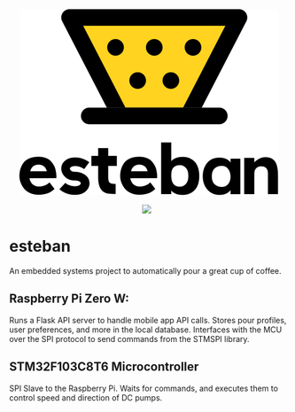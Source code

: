 &nbsp;
<p align="center"> <img src="docs/images/esteban-logo.png"/> </p>
<p align="center">
  <a aria-label="Esteban Mini">
    <img src="https://img.shields.io/badge/A%20project%20by%20los%20hermanos-yellow.svg?style=for-the-badge&logo=data%3Aimage%2Fpng%3Bbase64%2CiVBORw0KGgoAAAANSUhEUgAAAEYAAABGCAYAAABxLuKEAAAAAXNSR0IArs4c6QAAAERlWElmTU0AKgAAAAgAAYdpAAQAAAABAAAAGgAAAAAAA6ABAAMAAAABAAEAAKACAAQAAAABAAAARqADAAQAAAABAAAARgAAAABuJQAYAAAI3UlEQVR4Ae1ca2wU1xX%2Bxru2wawfBIyMDdgsGANGFKcQqaKp0ybEFoFKifIQJFVDg2qahCRVqCAGhYdC1EqhQNKSgPoj6SNWlR9Jw9N5lFqhapXQhpAYcIDFJvGjYAtcjB3bi6f3m92Znbtew8zOutjePdL63nvuveec%2B825z%2FEdBTZJrcsdjx53OaCUAupcEXqFiHHip9gUNVjFVSG4TdjmEyYdF2ENUvyHlKKmVjsKLTdGPV5QCkV9RghfIn5uO0qGQFm%2FsGEfVGWHMre%2Bxoo9NwRGrZ0yWwh8GSrutCJwyJdR8KF4wE8pxedPXM%2FWpIEyVVVU%2Fzx%2FDfqUYyMGFDaWD1i0iW1jGwdqf8QMtbY4BerVP0JVHxio4ojgK8pbUMY8ohTX9oS3px8wAVA6DowoLwlvtTmtdS3P4nBwpK6kuZbmKSNkPDEDMFCcXUu0ObxbScDgi%2FxnR3z3iQQQhwy23URGV9JmHw60QLIpP56ivUhS5%2BmzVchjOCXHLyh0gGRtWRJ0Bc1jgou3vwV58R2oyh1cBAY8JrCijW9A9NYHsVACe5%2FkZsEfbst8vSmxDv1I6Z2YFNgQJkAxoesmJqIrcZecIBkBpVQAw6ODBMkIqHPpMV6ZmUgREwGMdsiUQENGYByBMVa%2Fcl5cpxRbU%2FSVq3349FQP%2BvqGF2hJ4vGXzExB%2Bhj6gTWyDMzpBj8W%2FqgFFy9dsyZ5iJXKHuvC3%2F%2BQg8J8a022DOFvqv47bEHhM%2BIDZRuskmVgXK7hPxTZaYNlYCoe8MBlubTV5%2FL%2FK0fbVz3osazQWocT4ooKkvHIUg%2Fe%2BEuHJPzpikV4dOUaiXezE6%2F%2F7iXs3P2%2BZAZtn5Fv%2FaiJbwL4gsoSnWv0o2hJE3r9oSo52SnwNVzC6NFplmQMdqGurk5488ei5WLofDvZreDL%2FbkoyLXsB7DVOabmufGTe2V3pAGvbl892O21LJ%2B2mEFhRdpsBxTWseUxrNB04RqmLW7EN90hrxmXlYz68xfhSc9kEYPaL7fhyOEq5E2eiXnz7zL44RG%2F34%2BPPnxTY99%2B53K43QM%2F2WNHP0DjV6fw3e8vQ2YW3wyHqONKOwqmZKPtcq%2FBHJWq4OyBPOROcBk8KxFbHkOBVMCB2Ew0ZOevVplZ%2BE9zA%2BbMmoQl961GyYJFePH5h6V8PaGK4%2Fl77pqBH5T%2FWPsxTl4kogzKokzKpg4z0QYzKMyjrXZBYT3bHsNKXBNMLWvE1a5QAzLTXahvaEHW2PEsgt07n8KqZ17R4vyTk52K5gvfGGk9UnfiE8wsvk1PauGp2o9RNHuBxGNi4oRRopt0G%2FzXdqxGxdM8qgYuX2pFQX4O2q%2BEFqBjRis4V50HLu7skm2PoQIqenJZuqSLBm3butLgZWTcYsQZyfBEnhHSM%2BTuwLKReJFkmHVQtxkUlqeN0YDCulEBw4rrVmYi0yNX375rL1ovNjEb9y1%2FDksXFWrxsZlubP%2F1L7V4%2BJ%2FcSV5sXvcgOHPwxzh5kYgyKItE2dRBok7qNhNto43RUlRdSVe2addlbH61XU9q4bOP342Xfltt8Do6OpCWloYk7uSuQ93dgS6Smpp6nVIQG9g%2BdHZ2wuMJjXNrnijDtl3vSfU2%2FiwTmx7Pknh2Eo6A6ehUUVD2tRjwQtvtUalJ8J09jYl5kZ%2B6HeOslG1u9ME7rVDMkiEbxmUlob56Ejxp0W9jrv8Yb2AZFf9iheyuNHDr8ytuUDN22dRlBoWSaZMTUCjDkcdQQJdYz3jLG9HSGpoNOFac%2BbIWU6bOYpFBo%2FPnTmL6jGJ5JT7eBd%2BhPIwW6xcn5MhjqJgGrHtM9hpuGTavf3RAuw5X%2Fx6VP78HVa9vibhm4TqGeSzDsgMRdZi3JyxHW5yCQjmOPYZCenpVTF%2FchK9a%2BK9uAXKJpcOp2qOYXvRtnaWF1Xv3oPyHFQbvhfXLsP6FwKpXZ27dsBwbtlbpSRx6dzfKlv7USDNypu5fYv0zH9dCjorJOW6cOZCLlGRn3kL5jj2GQmjIhgrZa2jwxsrHmC3R%2Fnf%2FJKX37v9ASjMRzguvwzKUbQaFPNoQC1AoKybAUBA3atMmy3ucqrc%2Fw4nPjzDboBlFs404I4XT8qR0JF54HcqkbDNRd%2FgG15xvN%2B4Sc%2F0mu5UilecyJUtsC975a6eU3Vz%2FDzz08JMGr2RBGdpbjqC9vQ3f%2B44Xr%2Bw5iDGeDCOfkdtLl%2BDsiYNQ%2B7qx%2FP6FqNzyJlzsm0GqWFGGk6db9aQW7lh7C0pmpUg8J4mYjDG6AXx7MOfeJpz0hXa3zPv3x%2B9pmz%2B9nJPw00%2Fex6233S2JmOVNxhdv54pFpMR2lIihKNEvhbTNT%2FRfba5fGxpsHVkrKkeSRZ2xBIU2xhQYCrx%2FURrmiXc4Zjp4%2BBz%2B%2BdE7ZlZUccqgLDNRF3XGmmIOjCJmyi0RvOa5tc5P%2BSLJoC7qjDXJ00gU0nmm5PvaD76l1GlyjgsLS1I1vs6rO9OMN%2FZshLdwns6yFfpOHwNlTMwODcLeSW6xdnHhmHg7qhPfNpLvFCxHgy%2BPN8tXXUDN0f4HULqhNyMsnT8Kh16bAB5rRkuOutK%2Bmq4hBwqB4IOibU7IETD%2Ba6GjTSdGDEZdp7Y5AmbpHWm4NYaLqlgBRJtomxNyNMZQsV%2FsiT6r65EGXycGOa3LwfdbRSlwh8boqEQ6BiYqrcOgErvS0B0obh6AKoERFysTFIZAmwCGt00TJCOg%2BgQwvIKbIBkB5Tg9pkZmJlLEJHHJor8fBC5ZBG%2Bw7%2BufH7ecfcSEs5LwHGVH3MIQ3vAgFhow2rV%2BXrONdxIY6J84CHgMARHX%2BsVf%2BbA2voDqDWKgtdoAJnh7tDK%2BsJBaW6nfoCVXOskRp3EKagv%2BHHd3r%2Fkpg%2BL6h8Spn7E9MjxGQ4kZ4lsHAp74GW%2B0TxiI7zuYQCEWEjAaOPwAhOJZLA5N32J6RJP20Yv%2B33Vgm6WuZAZB61aBa%2F0vCn7kf6AzVxhecU4ylZjTsC3cU%2FRmDAiMXiBeP6xzQ2AMgBKfYtKhiBzGy8e7%2FgealOQqEdolIwAAAABJRU5ErkJggg%3D%3D&labelColor=000000&logoWidth=20">
  </a>
  <a aria-label="Version">
    <img alt="" src="https://img.shields.io/npm/l/next.svg?style=for-the-badge&labelColor=000000">
  </a>
  <a aria-label="State">
    <img alt="" src="https://img.shields.io/badge/State-beta-red.svg?style=for-the-badge&labelColor=000000&logoWidth=20">
  </a>
</p>

# esteban

An embedded systems project to automatically pour a great cup of coffee.

## Raspberry Pi Zero W: 
Runs a Flask API server to handle mobile app API calls. Stores pour profiles,
user preferences, and more in the local database. Interfaces with the MCU over
the SPI protocol to send commands from the STMSPI library.

## STM32F103C8T6 Microcontroller
SPI Slave to the Raspberry Pi. Waits for commands, and executes them to control
speed and direction of DC pumps.
